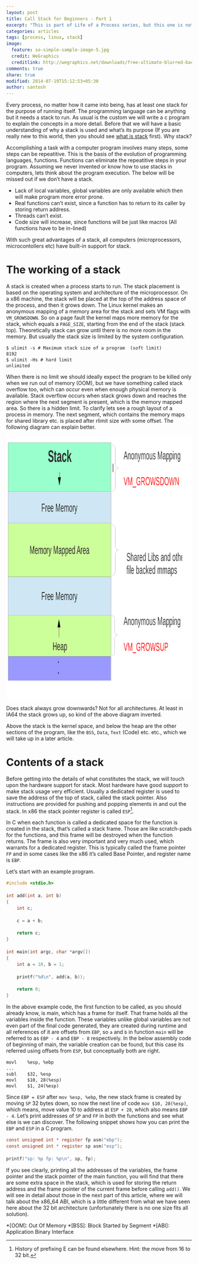 ```yaml
---
layout: post
title: Call Stack for Beginners - Part 1
excerpt: "This is part of Life of a Process series, but this one is not an exact continuation of the where it was left, but it should be useful for the overall understanding of a process and its life."
categories: articles
tags: [process, linux, stack]
image:
  feature: so-simple-sample-image-5.jpg
  credit: WeGraphics
  creditlink: http://wegraphics.net/downloads/free-ultimate-blurred-background-pack/
comments: true
share: true
modified: 2014-07-19T15:12:53+05:30
author: santosh
---
```


Every process, no matter how it came into being, has at least one stack for the
purpose of running itself. The programming language can be anything but it needs
a stack to run. As usual is the custom we will write a c program to explain the
concepts in a more detail. Before that we will have a basic understanding of why
a stack is used and what’s its purpose (If you are really new to this world,
then you should
see [what is stack](http://en.wikipedia.org/wiki/Stack_%28abstract_data_type%29)
first).  Why stack?


Accomplishing a task with a computer program involves many steps, some steps can
be repeatitive. This is the basis of the evolution of programming languages,
functions. Functions can eliminate the repeatitive steps in your
program. Assuming we never invented or know how to use stacks in computers, lets
think about the program execution. The below will be missed out if we don’t have
a stack.

- Lack of local variables, global variables are only available which then will make program more error prone.
- Real functions can’t exist, since a function has to return to its caller by storing return address.
- Threads can’t exist.
- Code size will increase, since functions will be just like macros (All functions have to be in-lined)

With such great advantages of a stack, all computers (microprocessors,
microcontollers etc) have built-in support for stack.

# The working of a stack

A stack is created when a process starts to run. The stack placement is based on
the operating system and architecture of the microprocessor. On a x86 machine,
the stack will be placed at the top of the address space of the process, and
then it grows down. The Linux kernel makes an anonymous mapping of a memory area
for the stack and sets VM flags with `VM_GROWSDOWN`. So on a page fault the
kernel maps more memory for the stack, which equals a `PAGE_SIZE`, starting from
the end of the stack (stack top). Theoretically stack can grow until there is no
more room in the memory. But usually the stack size is limited by the system
configuration.

```console
$ ulimit -s # Maximum stack size of a program  (soft limit)
8192
$ ulimit -Hs # hard limit
unlimited
```

When there is no limit we should ideally expect the program to be killed only
when we run out of memory (OOM), but we have something called stack overflow
too, which can occur even when enough physical memory is available. Stack
overflow occurs when stack grows down and reaches the region where the next
segment is present, which is the memory mapped area. So there is a hidden
limit. To clarify lets see a rough layout of a process in memory. The next
segment, which contains the memory maps for shared library etc. is placed after
rlimit size with some offset. The following diagram can explain better.

![Call Stack](/images/call-stack-basic.png)

Does stack always grow downwards? Not for all architectures. At least in IA64
the stack grows up, so kind of the above diagram inverted.

Above the stack is the kernel space, and below the heap are the other sections
of the program, like the `BSS`, `Data`, `Text` (Code) etc. etc., which we will
take up in a later article.

# Contents of a stack

Before getting into the details of what constitutes the stack, we will touch
upon the hardware support for stack. Most hardware have good support to make
stack usage very efficient. Usually a dedicated register is used to save the
address of the top of stack, called the stack pointer. Also instructions are
provided for pushing and popping elements in and out the stack. In x86 the stack
pointer register is called `ESP`[^1].

In C when each function is called a dedicated space for the function is created
in the stack, that’s called a stack frame. Those are like scratch-pads for the
functions, and this frame will be destroyed when the function returns. The frame
is also very important and very much used, which warrants for a dedicated
register. This is typically called the frame pointer `FP` and in some cases like
the x86 it’s called Base Pointer, and register name is `EBP`.

Let’s start with an example program.

```c
#include <stdio.h>

int add(int a, int b)
{
    int c;

    c = a + b;

    return c;
}

int main(int argc, char *argv[])
{
    int a = 10, b = 1;

    printf("%d\n", add(a, b));

    return 0;
}
```

In the above example code, the first function to be called, as you should
already know, is main, which has a frame for itself. That frame holds all the
variables inside the function. These variables unlike global variables are not
even part of the final code generated, they are created during runtime and all
references of it are offsets from `EBP`, so `a` and `b` in function `main` will
be referred to as `EBP - 4` and `EBP - 8` respectively. In the below assembly
code of beginning of main, the variable creation can be found, but this case its
referred using offsets from `ESP`, but conceptually both are right.

```assembly
movl    %esp, %ebp
...
subl    $32, %esp
movl    $10, 28(%esp)
movl    $1, 24(%esp)
```

Since `EBP = ESP` after `mov %esp, %ebp`, the new stack frame is created by
moving `SP` 32 bytes down, so now the next line of code `mov $10, 28(%esp)`,
which means, move value 10 to address at `ESP + 28`, which also means `EBP -
4`. Let’s print addresses of `SP` and `FP` in both the functions and see what
else is we can discover. The following snippet shows how you can print the `EBP`
and `ESP` in a C program.

```c
const unsigned int * register fp asm("ebp");
const unsigned int * register sp asm("esp");

printf("sp: %p fp: %p\n", sp, fp);
```

If you see clearly, printing all the addresses of the variables, the frame
pointer and the stack pointer of the main function, you will find that there are
some extra space in the stack, which is used for storing the return address and
the frame pointer of the current frame before calling `add()`. We will see in
detail about those in the next part of this article, where we will talk about
the x86_64 ABI, which is a little different from what we have seen here about
the 32 bit architecture (unfortunately there is no one size fits all solution).

*[OOM]: Out Of Memory
*[BSS]: Block Started by Segment
*[ABI]: Application Binary Interface
[^1]: History of prefixing E can be found elsewhere. Hint: the move from 16 to
    32 bit.
    

